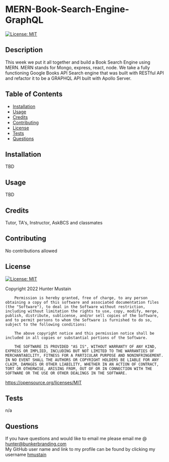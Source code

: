 # MERN-Book-Search-Engine-GraphQL
[![License: MIT](https://img.shields.io/badge/License-MIT-yellow.svg)](https://opensource.org/licenses/MIT)
        

## Description
This week we put it all together and build a Book Search Engine using MERN. MERN stands for Mongo, express, react, node. We take a fully functioning Google Books API Search engine that was built with RESTful API and refactor it to be a GRAPHQL API built with Apollo Server.

## Table of Contents

- [Installation](#installation)
- [Usage](#usage)
- [Credits](#credits)
- [Contributing](#contributing)
- [License](#license)
- [Tests](#tests)
- [Questions](#questions)

## Installation
TBD

## Usage
TBD

## Credits
Tutor, TA's, Instructor, AskBCS and classmates

## Contributing
No contributions allowed <br>


## License
[![License: MIT](https://img.shields.io/badge/License-MIT-yellow.svg)](https://opensource.org/licenses/MIT)
        
Copyright 2022 Hunter Mustain

        Permission is hereby granted, free of charge, to any person obtaining a copy of this software and associated documentation files (the "Software"), to deal in the Software without restriction, including without limitation the rights to use, copy, modify, merge, publish, distribute, sublicense, and/or sell copies of the Software, and to permit persons to whom the Software is furnished to do so, subject to the following conditions:
        
        The above copyright notice and this permission notice shall be included in all copies or substantial portions of the Software.
        
        THE SOFTWARE IS PROVIDED "AS IS", WITHOUT WARRANTY OF ANY KIND, EXPRESS OR IMPLIED, INCLUDING BUT NOT LIMITED TO THE WARRANTIES OF MERCHANTABILITY, FITNESS FOR A PARTICULAR PURPOSE AND NONINFRINGEMENT. IN NO EVENT SHALL THE AUTHORS OR COPYRIGHT HOLDERS BE LIABLE FOR ANY CLAIM, DAMAGES OR OTHER LIABILITY, WHETHER IN AN ACTION OF CONTRACT, TORT OR OTHERWISE, ARISING FROM, OUT OF OR IN CONNECTION WITH THE SOFTWARE OR THE USE OR OTHER DEALINGS IN THE SOFTWARE.
https://opensource.org/licenses/MIT
        

## Tests
n/a

## Questions
If you have questions and would like to email me please email me @ hunter@bunkerbranding.com <br>
My GitHub user name and link to my profile can be found by clicking my username <a href="https://github.com/hmustain">hmustain</a>

